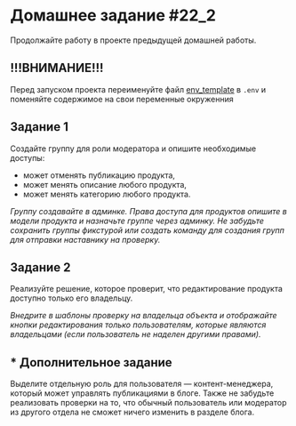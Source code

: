 # Домашнее задание #22_2

Продолжайте работу в проекте предыдущей домашней работы.

## !!!ВНИМАНИЕ!!! ##
Перед запуском проекта переименуйте файл [env_template](env_template) в `.env` и поменяйте содержимое на свои переменные окруженния

## Задание 1

Создайте группу для роли модератора и опишите необходимые доступы:

* может отменять публикацию продукта,
* может менять описание любого продукта,
* может менять категорию любого продукта.

_Группу создавайте в админке. Права доступа для продуктов опишите в модели продукта и назначьте группе через админку._ 
_Не забудьте сохранить группы фикстурой или создать команду для создания групп для отправки наставнику на проверку._

## Задание 2

Реализуйте решение, которое проверит, что редактирование продукта доступно только его владельцу.

_Внедрите в шаблоны проверку на владельца объекта и отображайте кнопки редактирования только пользователям,_ 
_которые являются владельцами (если пользователь не наделен другими правами)._


##  * Дополнительное задание

Выделите отдельную роль для пользователя — контент-менеджера, который может управлять публикациями в блоге. 
Также не забудьте реализовать проверки на то, 
что обычный пользователь или модератор из другого отдела не сможет ничего изменить в разделе блога.



